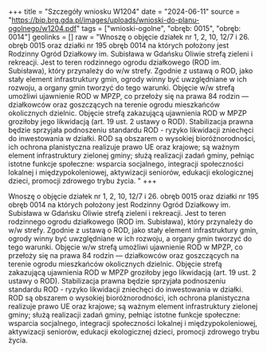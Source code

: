 +++
title = "Szczegóły wniosku W1204"
date = "2024-06-11"
source = "https://bip.brg.gda.pl/images/uploads/wnioski-do-planu-ogolnego/w1204.pdf"
tags = ["wnioski-ogolne", "obręb: 0015", "obręb: 0014"]
geolinks = []
raw = "Wnoszę o objęcie działek nr 1, 2, 10, 12/7 i 26. obręb 0015 oraz działki nr 195 obręb 0014 na których położony jest Rodzinny Ogród Działkowy im. Subisława w Gdańsku Oliwie strefą zieleni i rekreacji. Jest to teren rodzinnego ogrodu działkowego (ROD im. Subisława), który przynależy do w/w strefy. Zgodnie z ustawą o ROD, jako stały element infrastruktury gmin, ogrody winny być uwzględniane w ich rozwoju, a organy gmin tworzyć do tego warunki. Objęcie w/w strefą umożliwi ujawnienie ROD w MPZP, co przełoży się na prawa 84 rodzin — działkowców oraz goszczących na terenie ogrodu mieszkańców okolicznych dzielnic. Objęcie strefą zakazującą ujawnienia ROD w MPZP groziłoby jego likwidacją (art. 19 ust. 2 ustawy o ROD). Stabilizacja prawna będzie sprzyjała podnoszeniu standardu ROD - ryzyko likwidacji zniechęci do inwestowania w działki. ROD są obszarem o wysokiej bioróżnorodności, ich ochrona planistyczna realizuje prawo UE oraz krajowe; są ważnym element infrastruktury zielonej gminy; służą realizacji zadań gminy, pełniąc istotne funkcje społeczne: wsparcia socjalnego, integracji społeczności lokalnej i międzypokoleniowej, aktywizacji seniorów, edukacji ekologicznej dzieci, promocji zdrowego trybu życia. "
+++

Wnoszę o objęcie działek nr 1, 2, 10, 12/7 i 26. obręb 0015 oraz działki nr 195 obręb 0014 na których
położony jest Rodzinny Ogród Działkowy im. Subisława w Gdańsku Oliwie strefą zieleni i rekreacji. Jest to teren
rodzinnego ogrodu działkowego (ROD im. Subisława), który przynależy do w/w strefy. Zgodnie z ustawą o ROD,
jako stały element infrastruktury gmin, ogrody winny być uwzględniane w ich rozwoju, a organy gmin tworzyć do
tego warunki. Objęcie w/w strefą umożliwi ujawnienie ROD w MPZP, co przełoży się na prawa 84 rodzin —
działkowców oraz goszczących na terenie ogrodu mieszkańców okolicznych dzielnic. Objęcie strefą zakazującą
ujawnienia ROD w MPZP groziłoby jego likwidacją (art. 19 ust. 2 ustawy o ROD). Stabilizacja prawna będzie
sprzyjała podnoszeniu standardu ROD - ryzyko likwidacji zniechęci do inwestowania w działki. ROD są
obszarem o wysokiej bioróżnorodności, ich ochrona planistyczna realizuje prawo UE oraz krajowe; są ważnym
element infrastruktury zielonej gminy; służą realizacji zadań gminy, pełniąc istotne funkcje społeczne: wsparcia
socjalnego, integracji społeczności lokalnej i międzypokoleniowej, aktywizacji seniorów, edukacji ekologicznej
dzieci, promocji zdrowego trybu życia.



